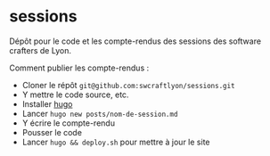 # sessions

Dépôt pour le code et les compte-rendus des sessions des software crafters de Lyon.

Comment publier les compte-rendus :
 * Cloner le répôt `git@github.com:swcraftlyon/sessions.git`
 * Y mettre le code source, etc.
 * Installer [hugo](https://gohugo.io/)
 * Lancer `hugo new posts/nom-de-session.md`
 * Y écrire le compte-rendu
 * Pousser le code
 * Lancer `hugo && deploy.sh` pour mettre à jour le site
